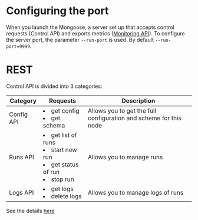# Configuring the port

When you launch the Mongoose, a server set up that accepts control requests (Control API) and exports metrics
([Monitoring API](doc/interfaces/api/monitoring)). To configure the server port, the parameter `--run-port` is used.
By default `--run-port=9999`.

# REST

Control API is divided into 3 categories:

|Category|Requests|Description|
|---|---|---|
|Config API|<li>get config<li>get schema|Allows you to get the full configuration and scheme for this node|
|Runs API|<li>get list of runs<li>start new run<li>get status of run<li>stop run|Allows you to manage runs|
|Logs API|<li>get logs<li>delete logs|Allows you to manage logs of runs|

See the details [here](https://app.swaggerhub.com/apis-docs/veronikaKochugova/Mongoose/4.1.0)
